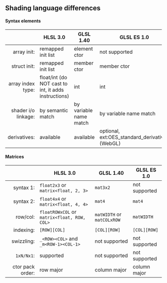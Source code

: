 ## Shading language differences

#### Syntax elements

|                     | HLSL 3.0 | GLSL 1.40 | GLSL ES 1.0 |
| ------------------: | -------- | --------- | ----------- |
|         array init: | remapped init list | element ctor | not supported |
|        struct init: | remapped init list | member ctor | member ctor |
|   array index type: | float/int (do NOT cast to int, it adds instructions) | int | int |
| shader i/o linkage: | by semantic match | by variable name match | by variable name match |
|        derivatives: | available | available | optional, ext:OES_standard_derivatives (WebGL) |

#### Matrices

|            | HLSL 3.0 | GLSL 1.40 | GLSL ES 1.0 |
| ---------: | -------- | --------- | ----------- |
|  syntax 1: | `float2x3` or `matrix<float, 2, 3>` | `mat3x2` | not supported |
|  syntax 2: | `float4x4` or `matrix<float, 4, 4>` | `mat4` | `mat4` |
|   row/col: | `floatROWxCOL` or `matrix<float, ROW, COL>` | `matWIDTH` or `matCOLxROW` | `matWIDTH` |
|  indexing: | `[ROW][COL]` | `[COL][ROW]` | `[COL][ROW]` |
| swizzling: | `_<ROW><COL>` and `_m<ROW-1><COL-1>` | not supported | not supported |
| `1xN/Nx1`: | supported | not supported | not supported |
| ctor pack order: | row major | column major | column major |
